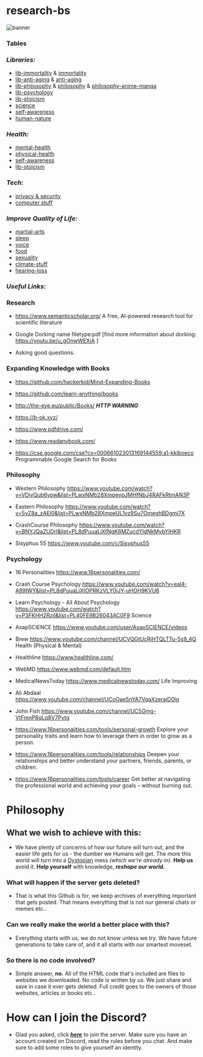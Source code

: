 # research-bs

![banner](https://user-images.githubusercontent.com/56132390/99186705-78a7da80-2752-11eb-9073-211f1ea60e35.png)

### Tables

### *Libraries:*
- [lib-immortality](https://github.com/antomuto4/research-bs/tree/main/archive/lib-immortality) & [immortality](https://github.com/antomuto4/research-bs/tree/main/archive/immortality)
- [lib-anti-aging](https://github.com/antomuto4/research-bs/tree/main/archive/lib-anti-aging) & [anti-aging](https://github.com/antomuto4/research-bs/tree/main/archive/anti-aging) 
- [lib-philosophy](https://github.com/antomuto4/research-bs/tree/main/archive/lib-philosophy) & [philosophy](https://github.com/antomuto4/research-bs/tree/main/archive/philosophy) & [philosophy-anime-manga](https://github.com/antomuto4/research-bs/tree/main/archive/philosophy/philosophy-anime-manga)
- [lib-psychology](https://github.com/antomuto4/research-bs/tree/main/archive/lib-psychology) 
- [lib-stoicism](https://github.com/antomuto4/research-bs/tree/main/archive/lib-stoicism) 
- [science](https://github.com/antomuto4/research-bs/tree/main/archive/science) 
- [self-awareness](https://github.com/antomuto4/research-bs/tree/main/archive/self-awareness) 
- [human-nature](https://github.com/antomuto4/research-bs/tree/main/archive/human-nature) 

### *Health:*
- [mental-health](https://github.com/antomuto4/research-bs/tree/main/archive/mental-health) 
- [physical-health](https://github.com/antomuto4/research-bs/tree/main/archive/physical-health) 
- [self-awareness](https://github.com/antomuto4/research-bs/tree/main/archive/self-awareness) 
- [lib-stoicism](https://github.com/antomuto4/research-bs/tree/main/archive/lib-stoicism) 


### *Tech:*

- [privacy & security](https://github.com/antomuto4/research-bs/tree/main/archive/privacy-and-security) 
- [computer stuff](https://github.com/antomuto4/research-bs/tree/main/archive/computer-stuff) 

### *Improve Quality of Life:* 
- [martial-arts](https://github.com/antomuto4/research-bs/tree/main/archive/martial-arts) 
- [sleep](https://github.com/antomuto4/research-bs/tree/main/archive/sleep) 
- [voice](https://github.com/antomuto4/research-bs/tree/main/archive/voice) 
- [food](https://github.com/antomuto4/research-bs/tree/main/archive/food) 
- [sexuality](https://github.com/antomuto4/research-bs/tree/main/archive/sexuality) 
- [climate-stuff](https://github.com/antomuto4/research-bs/tree/main/archive/climate-stuff) 
- [hearing-loss](https://github.com/antomuto4/research-bs/tree/main/archive/hearing-loss) 

### *Useful Links:*

### Research

- https://www.semanticscholar.org/ A free, AI-powered research tool for scientific literature

- Google Dorking name filetype:pdf [find more information about dorking: https://youtu.be/u_gOnwWEXiA ]

- Asking good questions.

### Expanding Knowledge with Books

- https://github.com/hackerkid/Mind-Expanding-Books

- https://github.com/learn-anything/books

- http://the-eye.eu/public/Books/ ***HTTP WARNING***

- https://b-ok.xyz/

- https://www.pdfdrive.com/

- https://www.readanybook.com/

- https://cse.google.com/cse?cx=000661023013169144559:a1-kkiboeco Programmable Google Search for Books

### Philosophy

- Western Philosophy https://www.youtube.com/watch?v=VDiyQub6vpw&list=PLwxNMb28XmpeypJMHfNbJ4RAFkRtmAN3P

- Eastern Philosophy https://www.youtube.com/watch?v=5yZ8a_zAEl0&list=PLwxNMb28XmpeUL1vz9Su7OmeghBDgmj7X

- CrashCourse Philosophy https://www.youtube.com/watch?v=BNYJQaZUDrI&list=PL8dPuuaLjXtNgK6MZucdYldNkMybYIHKR

- Sisyphus 55 https://www.youtube.com/c/Sisyphus55

### Psychology

- 16 Personalities https://www.16personalities.com/

- Crash Course Psychology https://www.youtube.com/watch?v=eal4-A89IWY&list=PL8dPuuaLjXtOPRKzVLY0jJY-uHOH9KVU6

- Learn Psychology - All About Psychology https://www.youtube.com/watch?v=P3FKHH2RzjI&list=PL40FE9B26043AC0F9
Science

- AsapSCIENCE https://www.youtube.com/user/AsapSCIENCE/videos

- Brew https://www.youtube.com/channel/UCVQGtUcRjHTQLTTu-5s9_4Q
Health (Physical & Mental)

- Healthline https://www.healthline.com/

- WebMD https://www.webmd.com/default.htm

- MedicalNewsToday https://www.medicalnewstoday.com/
Life Improving

- Ali Abdaal https://www.youtube.com/channel/UCoOae5nYA7VqaXzerajD0lg

- John Fish https://www.youtube.com/channel/UC5Gmg-VtFmnP8qLq8V7Pvtg

- https://www.16personalities.com/tools/personal-growth Explore your personality traits and learn how to leverage them in order to grow as a person.

- https://www.16personalities.com/tools/relationships Deepen your relationships and better understand your partners, friends, parents, or children.

- https://www.16personalities.com/tools/career Get better at navigating the professional world and achieving your goals – without burning out.

# Philosophy

## What we wish to achieve with this:
- We have plenty of concerns of how our future will turn out, and the easier life gets for us - the dumber we Humans will get. The more this world will turn into a [Dystopian](https://en.wikipedia.org/wiki/Dystopia) mess *(which we're already in)*. **Help us** avoid it. **Help yourself** with knowledge, ***reshape our world.***

### What will happen if the server gets deleted?
- That is what this Github is for, we keep archives of everything important that gets posted. That means everything that is not our general chats or memes etc..

### Can we really make the world a better place with this?
- Everything starts with us, we do not know unless we try. We have future generations to take care of, and it all starts with our smartest moveset.

### So there is no code involved?
- Simple answer, **no.** All of the HTML code that's included are files to websites we downloaded. No code is written by us. We just share and save in case it ever gets deleted. Full credit goes to the owners of those websites, articles or books etc..

# How can I join the Discord?
- Glad you asked, click [***here***](https://discord.gg/43RP5tgBdJ) to join the server. Make sure you have an account created on Discord, read the rules before you chat. And make sure to add some roles to give yourself an identity.
